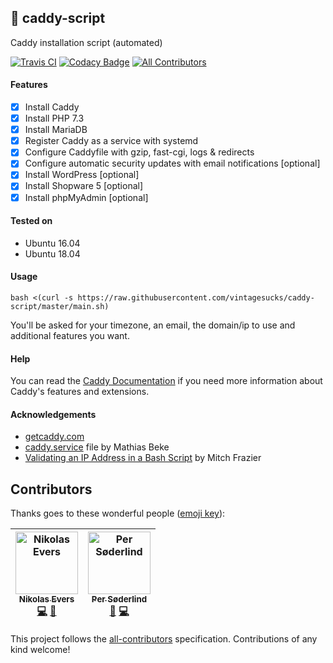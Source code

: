 ## :whale: caddy-script  
Caddy installation script (automated)

[![Travis CI](https://api.travis-ci.org/vintagesucks/caddy-script.svg?branch=master)](https://travis-ci.org/vintagesucks/caddy-script) [![Codacy Badge](https://api.codacy.com/project/badge/Grade/a0b0746d7a9f4a9db9fe7ae0d1fd775b)](https://www.codacy.com/app/vintagesucks/caddy-script) [![All Contributors](https://img.shields.io/badge/all_contributors-2-orange.svg?style=flat-round)](#contributors)

#### Features
- [x] Install Caddy
- [x] Install PHP 7.3
- [x] Install MariaDB
- [x] Register Caddy as a service with systemd
- [x] Configure Caddyfile with gzip, fast-cgi, logs & redirects
- [x] Configure automatic security updates with email notifications [optional]
- [x] Install WordPress [optional]
- [x] Install Shopware 5 [optional]
- [x] Install phpMyAdmin [optional]  

#### Tested on
- Ubuntu 16.04
- Ubuntu 18.04

#### Usage
`bash <(curl -s https://raw.githubusercontent.com/vintagesucks/caddy-script/master/main.sh)`

You'll be asked for your timezone, an email, the domain/ip to use and additional features you want.

#### Help
You can read the [Caddy Documentation](https://caddyserver.com/docs) if you need more information about Caddy's features and extensions.

#### Acknowledgements
- [getcaddy.com](https://getcaddy.com/)
- [caddy.service](https://denbeke.be/blog/servers/running-caddy-server-as-a-service-with-systemd/) file by Mathias Beke  
- [Validating an IP Address in a Bash Script](https://www.linuxjournal.com/content/validating-ip-address-bash-script) by Mitch Frazier

## Contributors

Thanks goes to these wonderful people ([emoji key](https://github.com/all-contributors/all-contributors#emoji-key)):

<!-- ALL-CONTRIBUTORS-LIST:START - Do not remove or modify this section -->
<!-- prettier-ignore -->
| [<img src="https://avatars0.githubusercontent.com/u/13335308?v=4" width="100px;" alt="Nikolas Evers"/><br /><sub><b>Nikolas Evers</b></sub>](https://nikol.as)<br />[💻](https://github.com/vintagesucks/caddy-script/commits?author=vintagesucks "Code") [🚧](#maintenance-vintagesucks "Maintenance") | [<img src="https://avatars3.githubusercontent.com/u/1649452?v=4" width="100px;" alt="Per Søderlind"/><br /><sub><b>Per Søderlind</b></sub>](https://soderlind.no)<br />[🐛](https://github.com/vintagesucks/caddy-script/issues?q=author%3Asoderlind "Bug reports") [💻](https://github.com/vintagesucks/caddy-script/commits?author=soderlind "Code") |
| :---: | :---: |
<!-- ALL-CONTRIBUTORS-LIST:END -->

This project follows the [all-contributors](https://github.com/all-contributors/all-contributors) specification. Contributions of any kind welcome!
